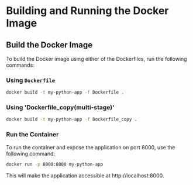 # Building and Running the Docker Image

## Build the Docker Image

To build the Docker image using either of the Dockerfiles, run the following commands:

### Using `Dockerfile`

```bash
docker build -t my-python-app -f Dockerfile .
```
### Using 'Dockerfile_copy(multi-stage)'
```bash
docker build -t my-python-app -f Dockerfile_copy .
```
### Run the Container
To run the container and expose the application on port 8000, use the following command:
```bash
docker run -p 8000:8000 my-python-app
```
This will make the application accessible at http://localhost:8000.
